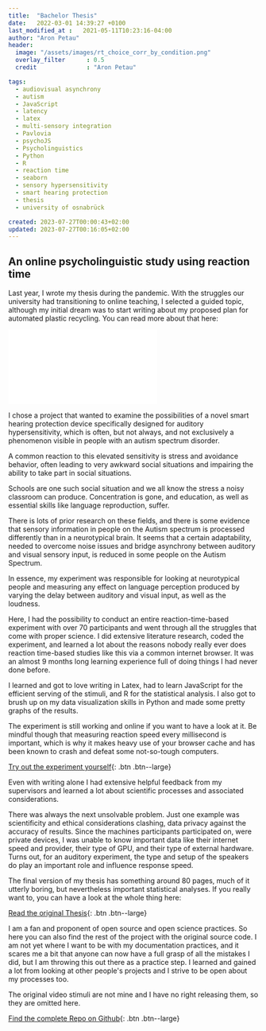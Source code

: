 ```yaml
---
title:  "Bachelor Thesis"
date:   2022-03-01 14:39:27 +0100
last_modified_at :   2021-05-11T10:23:16-04:00
author: "Aron Petau"
header:
  image: "/assets/images/rt_choice_corr_by_condition.png"
  overlay_filter      : 0.5
  credit              : "Aron Petau"

tags:
  - audiovisual asynchrony
  - autism
  - JavaScript
  - latency
  - latex
  - multi-sensory integration
  - Pavlovia
  - psychoJS
  - Psycholinguistics
  - Python
  - R
  - reaction time
  - seaborn
  - sensory hypersensitivity
  - smart hearing protection
  - thesis
  - university of osnabrück

created: 2023-07-27T00:00:43+02:00
updated: 2023-07-27T00:16:05+02:00
---
```

## An online psycholinguistic study using reaction time

Last year, I wrote my thesis during the pandemic. With the struggles our university had transitioning to online teaching, I selected a guided topic, although my initial dream was to start writing about my proposed plan for automated plastic recycling. You can read more about that here:

<embed src="/assets/documents/AronPetauBAThesis.pdf" type="application/pdf">

I chose a project that wanted to examine the possibilities of a novel smart hearing protection device specifically designed for auditory hypersensitivity, which is often, but not always, and not exclusively a phenomenon visible in people with an autism spectrum disorder.

A common reaction to this elevated sensitivity is stress and avoidance behavior, often leading to very awkward social situations and impairing the ability to take part in social situations.

Schools are one such social situation and we all know the stress a noisy classroom can produce. Concentration is gone, and education, as well as essential skills like language reproduction, suffer.

There is lots of prior research on these fields, and there is some evidence that sensory information in people on the Autism spectrum is processed differently than in a neurotypical brain. It seems that a certain adaptability, needed to overcome noise issues and bridge asynchrony between auditory and visual sensory input, is reduced in some people on the Autism Spectrum.

In essence, my experiment was responsible for looking at neurotypical people and measuring any effect on language perception produced by varying the delay between auditory and visual input, as well as the loudness.

Here, I had the possibility to conduct an entire reaction-time-based experiment with over 70 participants and went through all the struggles that come with proper science.
I did extensive literature research, coded the experiment, and learned a lot about the reasons nobody really ever does reaction time-based studies like this via a common internet browser.
It was an almost 9 months long learning experience full of doing things I had never done before.

I learned and got to love writing in Latex, had to learn JavaScript for the efficient serving of the stimuli, and R for the statistical analysis. I also got to brush up on my data visualization skills in Python and made some pretty graphs of the results.

The experiment is still working and online if you want to have a look at it. Be mindful though that measuring reaction speed every millisecond is important, which is why it makes heavy use of your browser cache and has been known to crash and defeat some not-so-tough computers.

[Try out the experiment yourself](https://moryscarter.com/vespr/pavlovia.php?folder=arontaupe&experiment=av_experiment/&id=public&researcher=aron){: .btn .btn--large}

Even with writing alone I had extensive helpful feedback from my supervisors and learned a lot about scientific processes and associated considerations.

There was always the next unsolvable problem. Just one example was scientificity and ethical considerations clashing, data privacy against the accuracy of results. Since the machines participants participated on, were private devices, I was unable to know important data like their internet speed and provider, their type of GPU, and their type of external hardware. Turns out, for an auditory experiment, the type and setup of the speakers do play an important role and influence response speed.

The final version of my thesis has something around 80 pages, much of it utterly boring, but nevertheless important statistical analyses.
If you really want to, you can have a look at the whole thing here:

[Read the original Thesis](https://github.com/arontaupe/asynchrony_thesis/blob/main/AronPetauBAThesis.pdf
){: .btn .btn--large}

I am a fan and proponent of open source and open science practices.
So here you can also find the rest of the project with the original source code.
I am not yet where I want to be with my documentation practices, and it scares me a bit that anyone can now have a full grasp of all the mistakes I did, but I am throwing this out there as a practice step. I learned and gained a lot from looking at other people's projects and I strive to be open about my processes too.

The original video stimuli are not mine and I have no right releasing them, so they are omitted here.

[Find the complete Repo on Github](https://github.com/arontaupe/asynchrony_thesis
){: .btn .btn--large}
